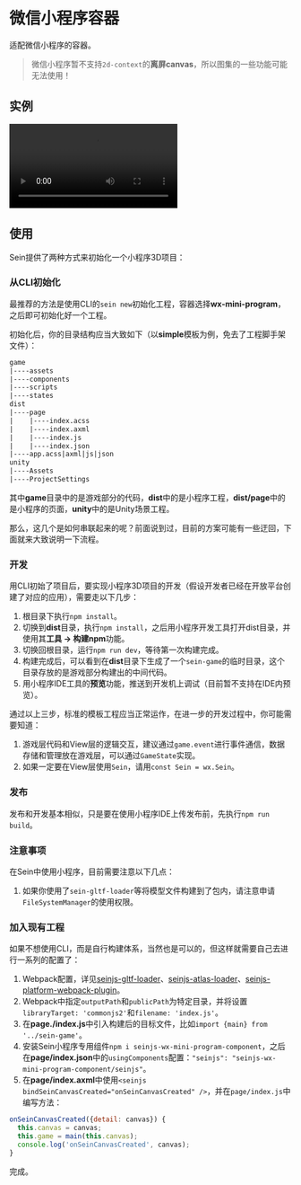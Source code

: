 # 微信小程序容器

适配微信小程序的容器。

>微信小程序暂不支持`2d-context`的**离屏canvas**，所以图集的一些功能可能无法使用！

## 实例

<video style="max-width: 400px" src="https://gw.alipayobjects.com/mdn/rms_eb930c/afts/file/A*sGaZS7E-jskAAAAAAAAAAABkARQnAQ" controls></video>

## 使用

Sein提供了两种方式来初始化一个小程序3D项目：

### 从CLI初始化

最推荐的方法是使用CLI的`sein new`初始化工程，容器选择**wx-mini-program**，之后即可初始化好一个工程。

初始化后，你的目录结构应当大致如下（以**simple**模板为例，免去了工程脚手架文件）：

```txt
game
|----assets
|----components
|----scripts
|----states
dist
|----page
|    |----index.acss
|    |----index.axml
|    |----index.js
|    |----index.json
|----app.acss|axml|js|json
unity
|----Assets
|----ProjectSettings
```

其中**game**目录中的是游戏部分的代码，**dist**中的是小程序工程，**dist/page**中的是小程序的页面，**unity**中的是Unity场景工程。

那么，这几个是如何串联起来的呢？前面说到过，目前的方案可能有一些迂回，下面就来大致说明一下流程。

### 开发

用CLI初始了项目后，要实现小程序3D项目的开发（假设开发者已经在开放平台创建了对应的应用），需要走以下几步：

1. 根目录下执行`npm install`。
2. 切换到**dist**目录，执行`npm install`，之后用小程序开发工具打开dist目录，并使用其**工具 -> 构建npm**功能。
3. 切换回根目录，运行`npm run dev`，等待第一次构建完成。
4. 构建完成后，可以看到在**dist**目录下生成了一个`sein-game`的临时目录，这个目录存放的是游戏部分构建出的中间代码。
5. 用小程序IDE工具的**预览**功能，推送到开发机上调试（目前暂不支持在IDE内预览）。

通过以上三步，标准的模板工程应当正常运作，在进一步的开发过程中，你可能需要知道：

1. 游戏层代码和View层的逻辑交互，建议通过`game.event`进行事件通信，数据存储和管理放在游戏层，可以通过`GameState`实现。
2. 如果一定要在View层使用`Sein`，请用`const Sein = wx.Sein`。

### 发布

发布和开发基本相似，只是要在使用小程序IDE上传发布前，先执行`npm run build`。

### 注意事项

在Sein中使用小程序，目前需要注意以下几点：

1. 如果你使用了`sein-gltf-loader`等将模型文件构建到了包内，请注意申请`FileSystemManager`的使用权限。

### 加入现有工程

如果不想使用CLI，而是自行构建体系，当然也是可以的，但这样就需要自己去进行一系列的配置了：

1. Webpack配置，详见[seinjs-gltf-loader](../toolchains/seinjs-gltf-loader)、[seinjs-atlas-loader](../toolchains/seinjs-atlas-loader)、[seinjs-platform-webpack-plugin](../toolchains/seinjs-platform-webpack-plugin)。
2. Webpack中指定`outputPath`和`publicPath`为特定目录，并将设置`libraryTarget: 'commonjs2'`和`filename: 'index.js'`。
3. 在**page./index.js**中引入构建后的目标文件，比如`import {main} from '../sein-game'`。
4. 安装Sein小程序专用组件`npm i seinjs-wx-mini-program-component`，之后在**page/index.json**中的`usingComponents`配置：`"seinjs": "seinjs-wx-mini-program-component/seinjs"`。
5. 在**page/index.axml**中使用`<seinjs bindSeinCanvasCreated="onSeinCanvasCreated" />`，并在`page/index.js`中编写方法：

```js
onSeinCanvasCreated({detail: canvas}) {
  this.canvas = canvas;
  this.game = main(this.canvas);
  console.log('onSeinCanvasCreated', canvas);
}
```

完成。
